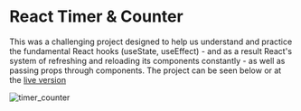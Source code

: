 # React Timer & Counter

This was a challenging project designed to help us understand and practice the fundamental React hooks (useState, useEffect) - and as a result React's system of refreshing and reloading its components constantly - as well as passing props through components. The project can be seen below or at the [live version](https://4-geeks-react-timer-counter.vercel.app/)

![timer_counter](https://github.com/gdwhittaker94/4Geeks_react_timer_counter/assets/105855731/51cd7fc7-0890-4f1e-b208-9bd04540e2eb)

